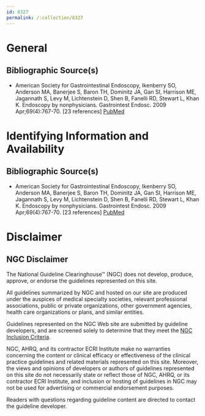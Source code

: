 ```yaml
---
id: 8327
permalink: /:collection/8327
---
```


# General

## Bibliographic Source(s)

- American Society for Gastrointestinal Endoscopy, Ikenberry SO, Anderson MA, Banerjee S, Baron TH, Dominitz JA, Gan SI, Harrison ME, Jagannath S, Levy M, Lichtenstein D, Shen B, Fanelli RD, Stewart L, Khan K. Endoscopy by nonphysicians. Gastrointest Endosc. 2009 Apr;69(4):767-70. [23 references] [ PubMed ](http://www.ncbi.nlm.nih.gov/entrez/query.fcgi?cmd=Retrieve&db=pubmed&dopt=Abstract&list_uids=19327469)

# Identifying Information and Availability

## Bibliographic Source(s)

- American Society for Gastrointestinal Endoscopy, Ikenberry SO, Anderson MA, Banerjee S, Baron TH, Dominitz JA, Gan SI, Harrison ME, Jagannath S, Levy M, Lichtenstein D, Shen B, Fanelli RD, Stewart L, Khan K. Endoscopy by nonphysicians. Gastrointest Endosc. 2009 Apr;69(4):767-70. [23 references] [ PubMed ](http://www.ncbi.nlm.nih.gov/entrez/query.fcgi?cmd=Retrieve&db=pubmed&dopt=Abstract&list_uids=19327469)

# Disclaimer

## NGC Disclaimer

The National Guideline Clearinghouse™ (NGC) does not develop, produce, approve, or endorse the guidelines represented on this site.

All guidelines summarized by NGC and hosted on our site are produced under the auspices of medical specialty societies, relevant professional associations, public or private organizations, other government agencies, health care organizations or plans, and similar entities.

Guidelines represented on the NGC Web site are submitted by guideline developers, and are screened solely to determine that they meet the [NGC Inclusion Criteria](/help-and-about/summaries/inclusion-criteria).

NGC, AHRQ, and its contractor ECRI Institute make no warranties concerning the content or clinical efficacy or effectiveness of the clinical practice guidelines and related materials represented on this site. Moreover, the views and opinions of developers or authors of guidelines represented on this site do not necessarily state or reflect those of NGC, AHRQ, or its contractor ECRI Institute, and inclusion or hosting of guidelines in NGC may not be used for advertising or commercial endorsement purposes.

Readers with questions regarding guideline content are directed to contact the guideline developer.

